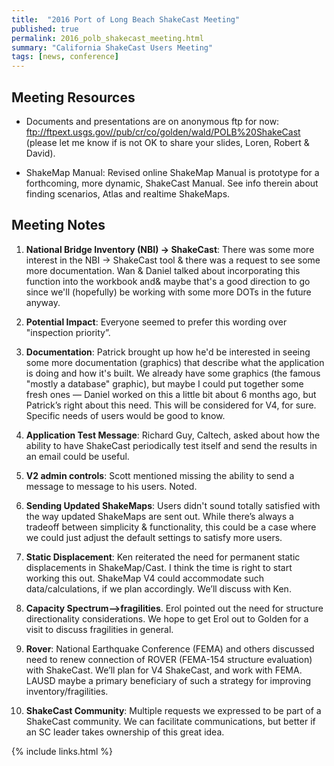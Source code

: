 ```yaml
---
title:  "2016 Port of Long Beach ShakeCast Meeting"
published: true
permalink: 2016_polb_shakecast_meeting.html
summary: "California ShakeCast Users Meeting"
tags: [news, conference]
---
```


## Meeting Resources

* Documents and presentations are on anonymous ftp for now: <ftp://ftpext.usgs.gov//pub/cr/co/golden/wald/POLB%20ShakeCast> (please let me know if is not OK to share your slides, Loren, Robert & David). 

* ShakeMap Manual: Revised online ShakeMap Manual is prototype for a forthcoming, more dynamic, ShakeCast Manual. See info therein about finding scenarios, Atlas and realtime ShakeMaps.


## Meeting Notes

1. **National Bridge Inventory (NBI) -> ShakeCast**: There was some more interest in the NBI -> ShakeCast tool & there was a request to see some more documentation. Wan & Daniel talked about incorporating this function into the workbook and& maybe that's a good direction to go since we'll (hopefully) be working with some more DOTs in the future anyway.

2. **Potential Impact**: Everyone seemed to prefer this wording over "inspection priority”. 

3. **Documentation**: Patrick brought up how he'd be interested in seeing some more documentation (graphics) that describe what the application is doing and how it's built. We already have some graphics (the famous "mostly a database" graphic), but maybe I could put together some fresh ones — Daniel worked on this a little bit about 6 months ago, but Patrick’s right about this need. This will be considered for V4, for sure. Specific needs of users would be good to know.

4. **Application Test Message**: Richard Guy, Caltech, asked about how the ability to have ShakeCast periodically test itself and send the results in an email could be useful. 

5. **V2 admin controls**: Scott mentioned missing the ability to send a message to message to his users. Noted.

6. **Sending Updated ShakeMaps**: Users didn't sound totally satisfied with the way updated ShakeMaps are sent out.  While there’s always a tradeoff between simplicity & functionality, this could be a case where we could just adjust the default settings to satisfy more users. 

7. **Static Displacement**: Ken reiterated the need for permanent static displacements in ShakeMap/Cast. I think the time is right to start working this out. ShakeMap V4 could accommodate such data/calculations, if we plan accordingly. We’ll discuss with Ken.

8. **Capacity Spectrum—>fragilities**. Erol pointed out the need for structure directionality considerations. We hope to get Erol out to Golden for a visit to discuss fragilities in general.

9. **Rover**: National Earthquake Conference (FEMA) and others discussed need to renew connection of ROVER (FEMA-154 structure evaluation) with ShakeCast. We’ll plan for V4 ShakeCast, and work with FEMA. LAUSD maybe a primary beneficiary of such a strategy for improving inventory/fragilities. 

10. **ShakeCast Community**: Multiple requests we  expressed to be part of a ShakeCast community. We can facilitate communications, but better if an SC leader takes ownership of this great idea.

{% include links.html %}
